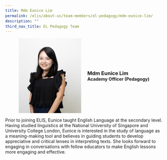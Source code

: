 ```yaml
---
title: Mdm Eunice Lim
permalink: /elis/about-us/team-members/el-pedagogy/mdm-eunice-lim/
description: ""
third_nav_title: EL Pedagogy Team
---
```

<div class="flex">
	<div class="imgCrop">
		<img src="/images/Team%20Members/Eunice_Use%20for%20website.jpg" class="m-0"></div>
		<div class="flex-col">
		<h3 class="m-0"><strong>Mdm Eunice Lim</strong></h3>
		<strong>Academy Officer (Pedagogy)</strong>
	</div>
	</div>

<style>
	.m-0 {
		margin: 0 !important;
	}
	.flex {
		display: flex;
		justify-content: center;
		align-items: center; 
		gap: 20px;
	flex-wrap: wrap;
	}
.imgCrop {
    width: 200px !important;
    aspect-ratio: 5/6;
	overflow: hidden;
}
	.flex-col {
		display: flex;
		flex-direction: column;
	}
</style>

Prior to joining ELIS, Eunice taught English Language at the secondary level. Having studied linguistics at the National University of Singapore and University College London, Eunice is interested in the study of language as a meaning-making tool and believes in guiding students to develop appreciative and critical lenses in interpreting texts. She looks forward to engaging in conversations with fellow educators to make English lessons more engaging and effective.